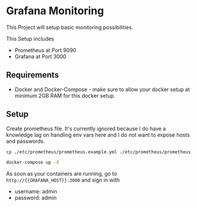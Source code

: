 # Grafana Monitoring
This Project will setup basic monitoring possibilities.

This Setup includes
- Prometheus at Port 9090
- Grafana at Port 3000

## Requirements
- Docker and Docker-Compose - make sure to allow your docker setup
    at minimum 2GB RAM for this docker setup.

## Setup
Create prometheus file. It's currently ignored because I do have a
knowledge lag on handling env vars here and I do not want to expose
hosts and passwords.

```bash
cp ./etc/prometheus/prometheus.example.yml ./etc/prometheus/prometheus.yml
```

```bash
docker-compose up -d
```

As soon as your containers are running, go to
`http://{{GRAFANA_HOST}}:3000` and sign in with
- username: admin
- password: admin
